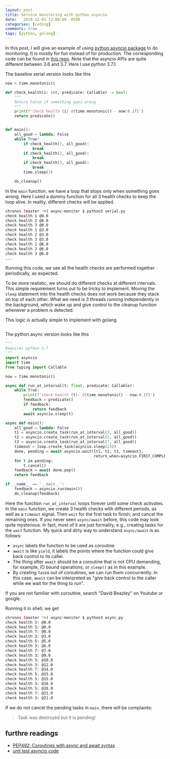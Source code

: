 ```yaml
---
layout: post
title: Service monitoring with python asyncio
date:   2018-12-01 13:00:00 -0500
categories: [coding]
comments: true
tags: [python, golang]
---
```


In this post, I will give an example of using
[python asyncio package](https://docs.python.org/3.7/library/asyncio-task.html)
to do monitoring.
It is mostly for fun instead of for production.
The corresponding code can be found in
[this repo](https://github.com/nosarthur/async-monitor).
Note that the asyncio APIs are quite different between 3.6 and 3.7.
Here I use python 3.7.1.

The baseline serial version looks like this

```python
now = time.monotonic()

def check_health(i: int, predicate: Callable) -> bool:
    """
    Return False if something goes wrong
    """
    print(f'check health {i} @{time.monotonic() - now:0.1f}')
    return predicate()


def main():
    all_good = lambda: False
    while True:
        if check_health(1, all_good):
            break
        if check_health(2, all_good):
            break
        if check_health(3, all_good):
            break
        time.sleep(3)

    do_cleanup()
```

In the `main` function, we have a loop that stops only when something goes wrong.
Here I used a dummy function for all 3 health checks to keep the loop alive.
In reality, different checks will be applied.

```bash
chronos (master *+) async-monitor $ python3 serial.py
check health 1 @0.0
check health 2 @0.0
check health 3 @0.0
check health 1 @3.0
check health 2 @3.0
check health 3 @3.0
check health 1 @6.0
check health 2 @6.0
check health 3 @6.0
...
```

Running this code, we see all the health checks are performed together
periodically, as expected.

To be more realistic, we should do different checks at different intervals.
This simple requirement turns out to be tricky to implement.
Moving the `sleep` statement into the health checks does not work because they
stack on top of each other.
What we need is 3 threads running independently in the background, which wake
up and give control to the cleanup function whenever a problem is detected.

This logic is actually simple to implement with golang

```go
```

The python async version looks like this

```python
"""
Requires python 3.7
"""
import asyncio
import time
from typing import Callable

now = time.monotonic()

async def run_at_interval(t: float, predicate: Callable):
    while True:
        print(f'check health {t}: @{time.monotonic() - now:0.1f}')
        feedback = predicate()
        if feedback:
            return feedback
        await asyncio.sleep(t)

async def main():
    all_good = lambda: False
    t1 = asyncio.create_task(run_at_interval(3, all_good))
    t2 = asyncio.create_task(run_at_interval(5, all_good))
    t3 = asyncio.create_task(run_at_interval(7, all_good))
    timeout = loop.create_task(asyncio.sleep(23))
    done, pending = await asyncio.wait({t1, t2, t3, timeout},
                                       return_when=asyncio.FIRST_COMPLETED)
    for t in pending:
        t.cancel()
    feedback = await done.pop()
    return feedback

if __name__ == '__main__':
    feedback = asyncio.run(main())
    do_cleanup(feedback)
```

Here the function `run_at_interval` loops forever until some check activates.
In the `main` function, we create 3 health checks with different periods, as
well as a `timeout` signal.
Then `wait` for the first task to finish, and cancel the remaining ones.
If you never seen `async/await` before, this code may look quite mysterious.
In fact, most of it are just formality, e.g., creating tasks for the `wait` function.
My quick and dirty way to understand `async/await` is as follows:

* `async` labels the function to be used as coroutine
* `await` is like `yield`, it labels the points where the function could give
  back control to its caller.
* The thing after `await` should be a coroutine that is not CPU demanding, for
  example, IO bound operations, or `sleep()` as in this example.
* By creating `Task`s out of coroutines, we can run them concurrently.
  In this case, `await` can be interpreted as "give back control to the caller
  while we wait for the thing to run".

If you are not familiar with coroutine,
search "David Beazley" on Youtube or google.

Running it in shell, we get

```bash
chronos (master *+) async-monitor $ python3 async.py
check health 3: @0.0
check health 5: @0.0
check health 7: @0.0
check health 3: @3.0
check health 5: @5.0
check health 3: @6.0
check health 7: @7.0
check health 3: @9.0
check health 5: @10.0
check health 3: @12.0
check health 7: @14.0
check health 5: @15.0
check health 3: @15.0
check health 3: @18.0
check health 5: @20.0
check health 7: @21.0
check health 3: @21.0
```

If we do not cancel the pending tasks in `main`, there will be complaints:

> Task was destroyed but it is pending!

## furthre readings
* [PEP492: Coroutines with async and await syntax](https://www.python.org/dev/peps/pep-0492/)
* [unit test asyncio code](https://blog.miguelgrinberg.com/post/unit-testing-asyncio-code)
